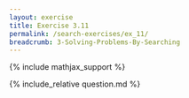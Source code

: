 ```yaml
---
layout: exercise
title: Exercise 3.11
permalink: /search-exercises/ex_11/
breadcrumb: 3-Solving-Problems-By-Searching
---
```


{% include mathjax_support %}

<div><i class="arrow-up loader" data-chapter="search-exercises" data-exercise="ex_11" data-rating="0"></i></div>
{% include_relative question.md %}
